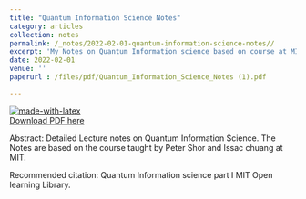 ```yaml
---
title: "Quantum Information Science Notes"
category: articles
collection: notes
permalink: /_notes/2022-02-01-quantum-information-science-notes// 
excerpt: 'My Notes on Quantum Information science based on course at MIT Open learning Library'
date: 2022-02-01
venue: ''
paperurl : /files/pdf/Quantum_Information_Science_Notes (1).pdf

---
```

[![made-with-latex](https://img.shields.io/badge/Made%20with-LaTeX-1f425f.svg)](https://www.latex-project.org/)  
<a href='https://www.dropbox.com/s/v73a5pxr52kb65j/Quantum_Information_Science_Notes%20%281%29.pdf?dl=0'>Download PDF here</a>


Abstract: Detailed Lecture notes on Quantum Information Science. The Notes are based on the course taught by Peter Shor and Issac chuang at MIT.  

 Recommended citation: Quantum Information science part I MIT Open learning Library.
